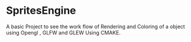 # SpritesEngine

A basic Project to see the work flow of Rendering and Coloring of a object using 
Opengl , GLFW and GLEW Using CMAKE. 
